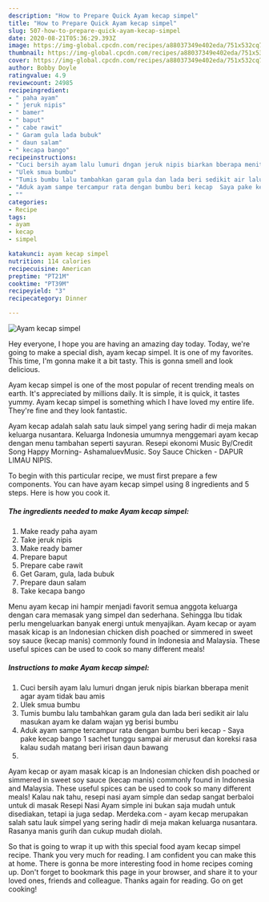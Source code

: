```yaml
---
description: "How to Prepare Quick Ayam kecap simpel"
title: "How to Prepare Quick Ayam kecap simpel"
slug: 507-how-to-prepare-quick-ayam-kecap-simpel
date: 2020-08-21T05:36:29.393Z
image: https://img-global.cpcdn.com/recipes/a88037349e402eda/751x532cq70/ayam-kecap-simpel-foto-resep-utama.jpg
thumbnail: https://img-global.cpcdn.com/recipes/a88037349e402eda/751x532cq70/ayam-kecap-simpel-foto-resep-utama.jpg
cover: https://img-global.cpcdn.com/recipes/a88037349e402eda/751x532cq70/ayam-kecap-simpel-foto-resep-utama.jpg
author: Bobby Doyle
ratingvalue: 4.9
reviewcount: 24985
recipeingredient:
- " paha ayam"
- " jeruk nipis"
- " bamer"
- " baput"
- " cabe rawit"
- " Garam gula lada bubuk"
- " daun salam"
- " kecapa bango"
recipeinstructions:
- "Cuci bersih ayam lalu lumuri dngan jeruk nipis biarkan bberapa menit agar ayam tidak bau amis"
- "Ulek smua bumbu"
- "Tumis bumbu lalu tambahkan garam gula dan lada beri sedikit air lalu masukan ayam ke dalam wajan yg berisi bumbu"
- "Aduk ayam sampe tercampur rata dengan bumbu beri kecap  Saya pake kecap bango 1 sachet tunggu sampai air merusut dan koreksi rasa kalau sudah matang beri irisan daun bawang"
- ""
categories:
- Recipe
tags:
- ayam
- kecap
- simpel

katakunci: ayam kecap simpel 
nutrition: 114 calories
recipecuisine: American
preptime: "PT21M"
cooktime: "PT39M"
recipeyield: "3"
recipecategory: Dinner

---
```



![Ayam kecap simpel](https://img-global.cpcdn.com/recipes/a88037349e402eda/751x532cq70/ayam-kecap-simpel-foto-resep-utama.jpg)

Hey everyone, I hope you are having an amazing day today. Today, we're going to make a special dish, ayam kecap simpel. It is one of my favorites. This time, I'm gonna make it a bit tasty. This is gonna smell and look delicious.

Ayam kecap simpel is one of the most popular of recent trending meals on earth. It's appreciated by millions daily. It is simple, it is quick, it tastes yummy. Ayam kecap simpel is something which I have loved my entire life. They're fine and they look fantastic.

Ayam kecap adalah salah satu lauk simpel yang sering hadir di meja makan keluarga nusantara. Keluarga Indonesia umumnya menggemari ayam kecap dengan menu tambahan seperti sayuran. Resepi ekonomi Music By/Credit Song Happy Morning- AshamaluevMusic. Soy Sauce Chicken - DAPUR LIMAU NIPIS.


To begin with this particular recipe, we must first prepare a few components. You can have ayam kecap simpel using 8 ingredients and 5 steps. Here is how you cook it.

<!--inarticleads1-->

##### The ingredients needed to make Ayam kecap simpel:

1. Make ready  paha ayam
1. Take  jeruk nipis
1. Make ready  bamer
1. Prepare  baput
1. Prepare  cabe rawit
1. Get  Garam, gula, lada bubuk
1. Prepare  daun salam
1. Take  kecapa bango


Menu ayam kecap ini hampir menjadi favorit semua anggota keluarga dengan cara memasak yang simpel dan sederhana. Sehingga Ibu tidak perlu mengeluarkan banyak energi untuk menyajikan. Ayam kecap or ayam masak kicap is an Indonesian chicken dish poached or simmered in sweet soy sauce (kecap manis) commonly found in Indonesia and Malaysia. These useful spices can be used to cook so many different meals! 

<!--inarticleads2-->

##### Instructions to make Ayam kecap simpel:

1. Cuci bersih ayam lalu lumuri dngan jeruk nipis biarkan bberapa menit agar ayam tidak bau amis
1. Ulek smua bumbu
1. Tumis bumbu lalu tambahkan garam gula dan lada beri sedikit air lalu masukan ayam ke dalam wajan yg berisi bumbu
1. Aduk ayam sampe tercampur rata dengan bumbu beri kecap  - Saya pake kecap bango 1 sachet tunggu sampai air merusut dan koreksi rasa kalau sudah matang beri irisan daun bawang
1. 


Ayam kecap or ayam masak kicap is an Indonesian chicken dish poached or simmered in sweet soy sauce (kecap manis) commonly found in Indonesia and Malaysia. These useful spices can be used to cook so many different meals! Kalau nak tahu, resepi nasi ayam simple dan sedap sangat berbaloi untuk di masak Resepi Nasi Ayam simple ini bukan saja mudah untuk disediakan, tetapi ia juga sedap. Merdeka.com - ayam kecap merupakan salah satu lauk simpel yang sering hadir di meja makan keluarga nusantara. Rasanya manis gurih dan cukup mudah diolah. 

So that is going to wrap it up with this special food ayam kecap simpel recipe. Thank you very much for reading. I am confident you can make this at home. There is gonna be more interesting food in home recipes coming up. Don't forget to bookmark this page in your browser, and share it to your loved ones, friends and colleague. Thanks again for reading. Go on get cooking!
